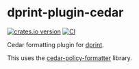 # dprint-plugin-cedar

[![crates.io version](https://img.shields.io/crates/v/dprint-plugin-json.svg)](https://crates.io/crates/dprint-plugin-json) [![CI](https://github.com/dprint/dprint-plugin-json/workflows/CI/badge.svg)](https://github.com/dprint/dprint-plugin-json/actions?query=workflow%3ACI)

Cedar formatting plugin for [dprint](https://github.com/dprint/dprint).

This uses the [cedar-policy-formatter](https://github.com/cedar-policy/cedar) library.
